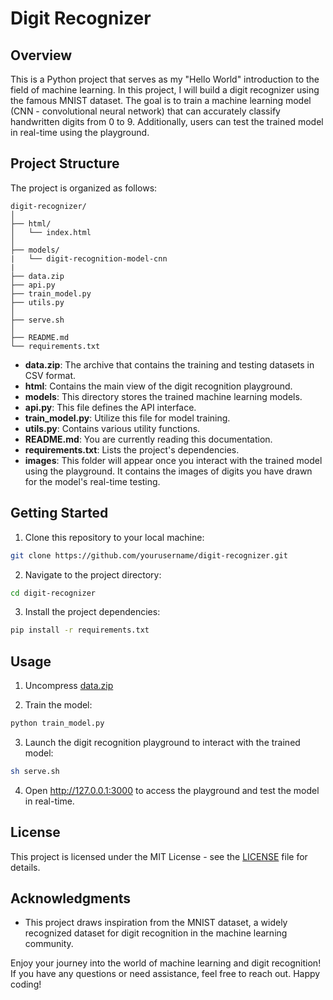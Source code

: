 # Digit Recognizer

## Overview

This is a Python project that serves as my "Hello World" introduction to the field of machine learning. In this project, I will build a digit recognizer using the famous MNIST dataset. The goal is to train a machine learning model (CNN - convolutional neural network) that can accurately classify handwritten digits from 0 to 9. Additionally, users can test the trained model in real-time using the playground.

## Project Structure

The project is organized as follows:

```
digit-recognizer/
│
├── html/
│   └── index.html 
│
├── models/
|   └── digit-recognition-model-cnn
|
├── data.zip
├── api.py
├── train_model.py
├── utils.py
│
├── serve.sh
│
├── README.md
└── requirements.txt
```

- **data.zip**: The archive that contains the training and testing datasets in CSV format.
- **html**: Contains the main view of the digit recognition playground.
- **models**: This directory stores the trained machine learning models.
- **api.py**: This file defines the API interface.
- **train_model.py**: Utilize this file for model training.
- **utils.py**: Contains various utility functions.
- **README.md**: You are currently reading this documentation.
- **requirements.txt**: Lists the project's dependencies.
- **images**: This folder will appear once you interact with the trained model using the playground. It contains the images of digits you have drawn for the model's real-time testing.

## Getting Started

1. Clone this repository to your local machine:

```bash
git clone https://github.com/yourusername/digit-recognizer.git
```

2. Navigate to the project directory:

```bash
cd digit-recognizer
```

3. Install the project dependencies:

```bash
pip install -r requirements.txt
```

## Usage

1. Uncompress [data.zip](data.zip)

2. Train the model:

```bash
python train_model.py
```

3. Launch the digit recognition playground to interact with the trained model:

```bash
sh serve.sh
```

4. Open http://127.0.0.1:3000 to access the playground and test the model in real-time.

## License

This project is licensed under the MIT License - see the [LICENSE](LICENSE) file for details.

## Acknowledgments

- This project draws inspiration from the MNIST dataset, a widely recognized dataset for digit recognition in the machine learning community.

Enjoy your journey into the world of machine learning and digit recognition! If you have any questions or need assistance, feel free to reach out. Happy coding!

